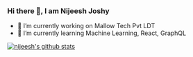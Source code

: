 ### Hi there 👋, I am Nijeesh Joshy


- 🔭 I’m currently working on Mallow Tech Pvt LDT
- 🌱 I’m currently learning Machine Learning, React, GraphQL

[![nijeesh's github stats](https://github-readme-stats.vercel.app/api?username=nijeesh4all&count_private=true&show_icons=true)](https://github.com/anuraghazra/github-readme-stats)
